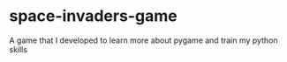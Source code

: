 # space-invaders-game
A game that I developed to learn more about pygame and train my python skills
